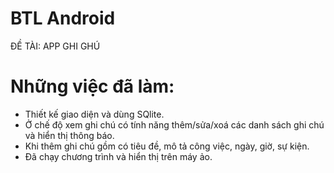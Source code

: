 # BTL Android
ĐỀ TÀI: APP GHI GHÚ

# Những việc đã làm:
 + Thiết kế giao diện và dùng SQlite. 
 + Ở chế độ xem ghi chú có tính năng thêm/sửa/xoá các danh sách ghi chú và hiển thị thông báo.
 + Khi thêm ghi chú gồm có tiêu đề, mô tả công việc, ngày, giờ, sự kiện. 
 + Đã chạy chương trình và hiển thị trên máy ảo.
